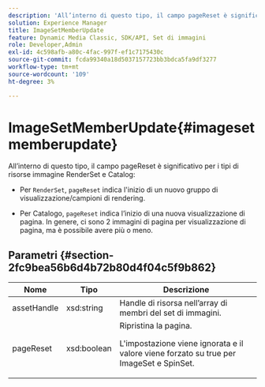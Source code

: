 ```yaml
---
description: 'All’interno di questo tipo, il campo pageReset è significativo per i tipi di risorse immagine RenderSet e Catalog '
solution: Experience Manager
title: ImageSetMemberUpdate
feature: Dynamic Media Classic, SDK/API, Set di immagini
role: Developer,Admin
exl-id: 4c598afb-a80c-4fac-997f-ef1c7175430c
source-git-commit: fcda99340a18d5037157723bb3bdca5fa9df3277
workflow-type: tm+mt
source-wordcount: '109'
ht-degree: 3%

---
```


# ImageSetMemberUpdate{#imagesetmemberupdate}

All’interno di questo tipo, il campo pageReset è significativo per i tipi di risorse immagine RenderSet e Catalog:

* Per `RenderSet`, `pageReset` indica l&#39;inizio di un nuovo gruppo di visualizzazione/campioni di rendering.

* Per Catalogo, `pageReset` indica l’inizio di una nuova visualizzazione di pagina. In genere, ci sono 2 immagini di pagina per visualizzazione di pagina, ma è possibile avere più o meno.

## Parametri {#section-2fc9bea56b6d4b72b80d4f04c5f9b862}

<table id="table_04100BB8ABD84EF68B0A7CE3AD946414"> 
 <thead> 
  <tr> 
   <th colname="col1" class="entry"> Nome </th> 
   <th colname="col2" class="entry"> Tipo </th> 
   <th colname="col3" class="entry"> Descrizione </th> 
  </tr> 
 </thead>
 <tbody> 
  <tr> 
   <td colname="col1"> <span class="codeph"> <span class="varname"> assetHandle</span> </span> </td> 
   <td colname="col2"> <span class="codeph"> xsd:string</span> </td> 
   <td colname="col3"> Handle di risorsa nell’array di membri del set di immagini. </td> 
  </tr> 
  <tr> 
   <td colname="col1"> <span class="codeph"> <span class="varname"> pageReset</span> </span> </td> 
   <td colname="col2"> <span class="codeph"> xsd:boolean</span> </td> 
   <td colname="col3">Ripristina la pagina. <p>L'impostazione viene ignorata e il valore viene forzato su true per <span class="codeph"> ImageSet</span> e <span class="codeph"> SpinSet</span>. </p></td> 
  </tr> 
 </tbody> 
</table>
